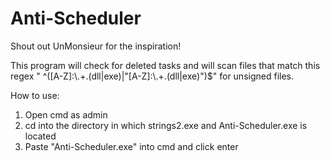 # Anti-Scheduler

Shout out UnMonsieur for the inspiration! 


This program will check for deleted tasks and will scan files that match this regex " ^([A-Z]:\\.+\.(dll|exe)|"[A-Z]:\\.+\.(dll|exe)")$" for unsigned files. 


How to use:
1. Open cmd as admin
2. cd into the directory in which strings2.exe and Anti-Scheduler.exe is located
3. Paste "Anti-Scheduler.exe" into cmd and click enter
